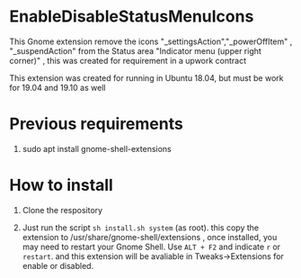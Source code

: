# EnableDisableStatusMenuIcons

This Gnome extension remove the icons "_settingsAction","_powerOffItem" , "_suspendAction" from the Status area "Indicator menu (upper right corner)" , this was created for requirement in a upwork contract

This extension was created for running in Ubuntu 18.04, but must be work for 19.04 and 19.10 as well

# Previous requirements
1) sudo apt install gnome-shell-extensions


# How to install
1) Clone the respository 

2) Just run the script `sh install.sh system` (as root). this copy the extension to /usr/share/gnome-shell/extensions , once installed, you may need to restart your Gnome Shell. Use `ALT + F2` and indicate `r` or `restart`. and this extension will be avaliable in Tweaks->Extensions for enable or disabled.


